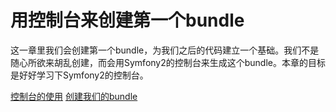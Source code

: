 # 用控制台来创建第一个bundle #

这一章里我们会创建第一个bundle，为我们之后的代码建立一个基础。我们不是随心所欲来胡乱创建，而会用Symfony2的控制台来生成这个bundle。本章的目标是好好学习下Symfony2的控制台。

[控制台的使用](./section-01.md)
[创建我们的bundle](./section-02.md)
